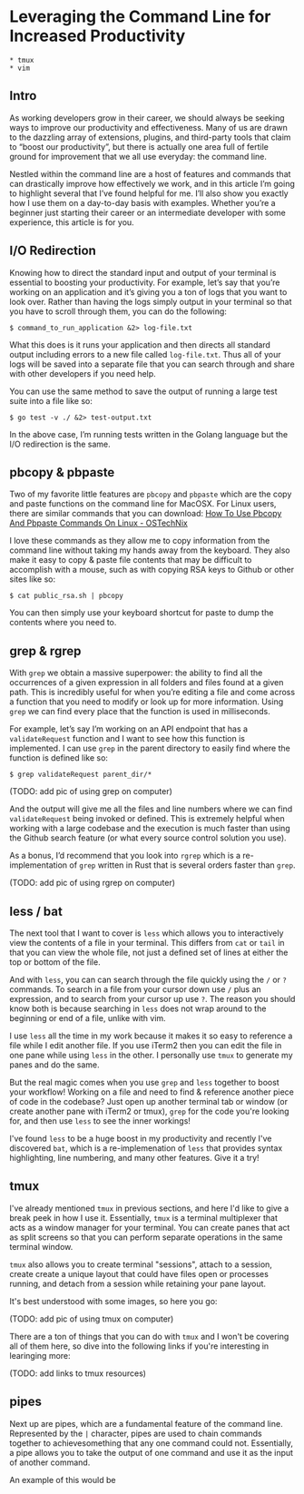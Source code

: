 # Leveraging the Command Line for Increased Productivity
	* tmux
	* vim

## Intro
As working developers grow in their career, we should always be seeking ways to improve our productivity and effectiveness. Many of us are drawn to the dazzling array of extensions, plugins, and third-party tools that claim to “boost our productivity”, but there is actually one area full of fertile ground for improvement that we all use everyday: the command line.

Nestled within the command line are a host of features and commands that can drastically improve how effectively we work, and in this article I’m going to highlight several that I’ve found helpful for me. I’ll also show you exactly how I use them on a day-to-day basis with examples. Whether you’re a beginner just starting their career or an intermediate developer with some experience, this article is for you.


## I/O Redirection
Knowing how to direct the standard input and output of your terminal is essential to boosting your productivity.  For example, let’s say that you’re working on an application and it’s giving you a ton of logs that you want to look over. Rather than having the logs simply output in your terminal so that you have to scroll through them, you can do the following:

`$ command_to_run_application &2> log-file.txt`

What this does is it runs your application and then directs all standard output including errors to a new file called `log-file.txt`. Thus all of your logs will be saved into a separate file that you can search through and share with other developers if you need help.

You can use the same method to save the output of running a large test suite into a file like so:

`$ go test -v ./ &2> test-output.txt`

In the above case, I’m running tests written in the Golang language but the I/O redirection is the same.

## pbcopy & pbpaste
Two of my favorite little features are `pbcopy` and `pbpaste` which are the copy and paste functions on the command line for MacOSX. For Linux users, there are similar commands that you can download: [How To Use Pbcopy And Pbpaste Commands On Linux - OSTechNix](https://www.ostechnix.com/how-to-use-pbcopy-and-pbpaste-commands-on-linux/)

I love these commands as they allow me to copy information from the command line without taking my hands away from the keyboard. They also make it easy to copy & paste file contents that may be difficult to accomplish with a mouse, such as with copying RSA keys to Github or other  sites like so:

`$ cat public_rsa.sh | pbcopy`

You can then simply use your keyboard shortcut for paste to dump the contents where you need to.

## grep & rgrep
With `grep` we obtain a massive superpower: the ability to find all the occurrences of a given expression in all folders and files found at a given path. This is incredibly useful for when you’re editing a file and come across a function that you need to modify or look up for more information. Using `grep` we can find every place that the function is used in milliseconds.

For example, let’s say I’m working on an API endpoint that has a `validateRequest` function and I want to see how this function is implemented. I can use `grep`  in the parent directory to easily find where the function is defined like so:

`$ grep validateRequest parent_dir/*`

(TODO: add pic of using grep on computer)

And the output will give me all the files and line numbers where we can find `validateRequest` being invoked or defined. This is extremely helpful when working with a large codebase and the execution is much faster than using the Github search feature (or what every source control solution you use).

As a bonus, I’d recommend that you look into `rgrep` which is a re-implementation of `grep` written in Rust that is several orders faster than `grep`.

(TODO: add pic of using rgrep on computer)

## less / bat
The next tool that I want to cover is `less` which allows you to interactively view the contents of a file in your terminal. This differs from `cat` or `tail` in that you can view the whole file, not just a defined set of lines at either the top or bottom of the file. 

And with `less`, you can can search through the file quickly using the `/` or `?` commands. To search in a file from your cursor down use `/` plus an expression, and to search from your cursor up use `?`. The reason you should know both is because searching in `less` does not wrap around to the beginning or end of a file, unlike with vim.

I use `less` all the time in my work because it makes it so easy to reference a file while I edit another file. If you use iTerm2 then you can edit the file in one pane while using `less` in the other. I personally use `tmux` to generate my panes and do the same.

But the real magic comes when you use `grep` and `less` together to boost your workflow! Working on a file and need to find & reference another piece of code in the codebase? Just open up another terminal tab or window (or create another pane with iTerm2 or tmux), `grep` for the code you're looking for, and then use `less` to see the inner workings!

I've found `less` to be a huge boost in my productivity and recently I've discovered `bat`, which is a re-implemenation of `less` that provides syntax highlighting, line numbering, and many other features. Give it a try!

## tmux
I've already mentioned `tmux` in previous sections, and here I'd like to give a break peek in how I use it. Essentially, `tmux` is a terminal multiplexer that acts as a window manager for your terminal. You can create panes that act as split screens so that you can perform separate operations in the same terminal window.

`tmux` also allows you to create terminal "sessions", attach to a session, create create a unique layout that could have files open or processes running, and detach from a session while retaining your pane layout.

It's best understood with some images, so here you go:

(TODO: add pic of using tmux on computer)

There are a ton of things that you can do with `tmux` and I won't be covering all of them here, so dive into the following links if you're interesting in learinging more:

(TODO: add links to tmux resources)

## pipes
Next up are pipes, which are a fundamental feature of the command line. Represented by the `|` character, pipes are used to chain commands together to achievesomething that any one command could not. Essentially, a pipe allows you to take the output of one command and use it as the input of another command.

An example of this would be 


